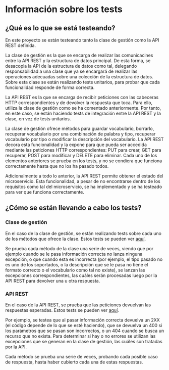# Información sobre los tests

## ¿Qué es lo que se está testeando?

En este proyecto se están testeando tanto la clase de gestión como la API REST
definida.

La clase de gestión es la que se encarga de realizar las comunicacines entre la API
REST y la estructura de datos principal. De esta forma, se desacopla la API de
la estructura de datos como tal, delegando responsabilidad a una clase que ya se
encargará de realizar las operaciones adecuadas sobre una colección de la
estructura de datos. Sobre esta clase se están realizando tests unitarios, para probar
que cada funcionalidad responde de forma correcta.

La API REST es la que se encarga de recibir peticiones con las cabeceras HTTP
correspondientes y de devolver la respuesta que toca. Para ello, utiliza la
clase de gestión como se ha comentado anteriormente. Por tanto, en este caso, se
están haciendo tests de integración entre la API REST y la clase, en vez de
tests unitarios.

La clase de gestión ofrece métodos para guardar vocabulario, borrarlo, recuperar
vocabulario por una combinación de palabra y tipo, recuperar vocabulario por tipo
o modificar la descripción del vocabulario. La API REST decora esta funcionalidad
y la expone para que pueda ser accedida mediante las peticiones HTTP correspondientes:
PUT para crear, GET para recuperar, POST para modificar y DELETE para eliminar. Cada
uno de los elementos anteriores se prueba en los tests, y no se condiera que funciona
correctamente hasta que no los ha pasado todos.

Adicionalmente a todo lo anterior, la API REST permite obtener el estado del
microservicio. Esta funcionalidad, a pesar de no encontrarse dentro
de los requisitos como tal del microservicio, se ha implementado y se ha testeado
para ver que funciona correctamente.

## ¿Cómo se están llevando a cabo los tests?

### Clase de gestión

En el caso de la clase de gestión, se están realizando tests sobre cada uno de los
métodos que ofrece la clase. Estos tests se pueden ver
[aquí](https://github.com/Vol0kin/Vocabulary/blob/master/test/VocManager.test.js).

Se prueba cada método de la clase una serie de veces, viendo que por ejemplo cuando
se le pasa información correcta no lanza ninguna excepción, o que cuando esta es
incorrecta (por ejemplo, el tipo pasado no es uno de los soportados, o la descripción
que se le pasa no tiene el formato correcto o el vocabulario como tal no existe), se
lanzan las excepciones correspondientes, las cuáles serán procesadas luego por la API
REST para devolver una u otra respuesta.

### API REST

En el caso de la API REST, se prueba que las peticiones devuelvan las respuestas
esperadas. Estos tests se pueden ver [aquí](https://github.com/Vol0kin/Vocabulary/blob/master/test/app.test.js).

Por ejemplo, se testea que al pasar información correcta devuelva un 2XX (el código
depende de lo que se esté haciendo), que se devuelva un 400 si los parámetros
que se pasan son incorrectos, o un 404 cuando se busca un recurso que no exista.
Para determinar si hay o no errores se utilizan las excepciones que se
generan en la clase de gestión, las cuáles son tratadas por la API.

Cada método se prueba una serie de veces, probando cada posible caso de respuesta,
hasta haber cubierto cada una de estas respuestas.
